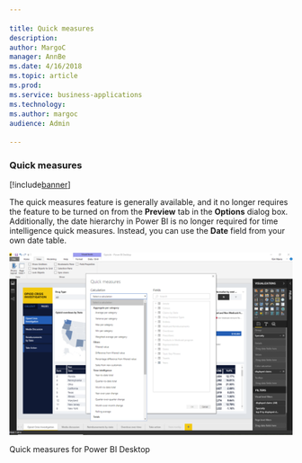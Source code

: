 ```yaml
---

title: Quick measures
description: 
author: MargoC
manager: AnnBe
ms.date: 4/16/2018
ms.topic: article
ms.prod: 
ms.service: business-applications
ms.technology: 
ms.author: margoc
audience: Admin

---
```

### Quick measures

[!include[banner](../../includes/banner.md)]




The quick measures feature is generally available, and it no longer requires the
feature to be turned on from the **Preview** tab in the **Options** dialog box.
Additionally, the date hierarchy in Power BI is no longer required for time
intelligence quick measures. Instead, you can use the **Date** field from your
own date table.

![ A screenshot of quick measures for Power BI Desktop](media/quick-measures-1.png " A screenshot of quick measures for Power BI Desktop")

Quick measures for Power BI Desktop
